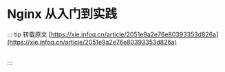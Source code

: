 # Nginx 从入门到实践

::: tip 转载原文
[https://xie.infoq.cn/article/2051e9a2e76e80393353d826a](https://xie.infoq.cn/article/2051e9a2e76e80393353d826a)

<br>
:::

